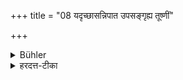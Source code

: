 +++
title = "08 यदृच्छासन्निपात उपसङ्गृह्य तूष्णीं"

+++

<details><summary>Bühler</summary>

8. If he meets them accidentally he shall silently embrace (their feet) and pass on.
</details>

<details><summary>हरदत्त-टीका</summary>

## सूत्रम्
यदृच्छासन्निपात उपसंगृह्य तूष्णीं व्यतिव्रजेत् ॥ ८॥  
### टिप्पनी
यदि पतितैराचार्यादिभिर्यदृच्छया सन्निपातः सङ्गतिः स्यात् तदाऽविधिनोपसङ्गृह्य तुष्णीं तैस्सह किञ्चिदप्यसम्भाष्य व्यतिव्रजेत् गच्छेत् । न क्षणमपि सह तिष्ठेत् ॥ ८॥
</details>
